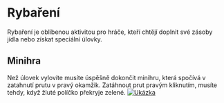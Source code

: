# Rybaření

 Rybaření je oblíbenou aktivitou pro hráče, kteří chtějí doplnit své zásoby jídla nebo získat speciální úlovky.

 ## Minihra
 Než úlovek vylovíte musíte úspěšně dokončit minihru, která spočívá v zatahnutí prutu v pravý okamžik. Zatáhnout prut pravým kliknutím, musíte tehdy, když žluté políčko překryje zelené.
 [![Ukázka](https://img.youtube.com/vi/nfrrgp-SkM8/0.jpg)](https://www.youtube.com/watch?v=nfrrgp-SkM8)
